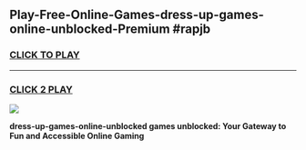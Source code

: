 
## Play-Free-Online-Games-dress-up-games-online-unblocked-Premium #rapjb
<h3>
<a href="https://premium.freeplayer.one?title=dress-up-games-online-unblocked&ref=8M">CLICK TO PLAY</a></h3>
<hr>

<h3>
<a href="https://premium.freeplayer.one?title=dress-up-games-online-unblocked&ref=8M">CLICK 2 PLAY</a>
  
</h3>

<a href="https://premium.freeplayer.one?title=dress-up-games-online-unblocked&ref=8M"><img src="https://clearcache.store/games.png"></a>


**dress-up-games-online-unblocked games unblocked: Your Gateway to Fun and Accessible Online Gaming**
